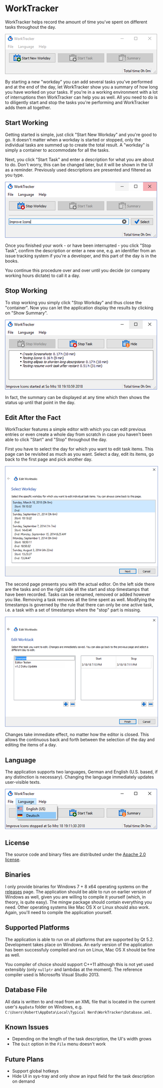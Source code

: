 WorkTracker
===========

WorkTracker helps record the amount of time you've spent on different tasks throughout the day. 

![Main UI](https://raw.githubusercontent.com/drunk-on-pain/WorkTracker/master/img/Main%20UI.png)

By starting a new "workday" you can add several tasks you've performed and at the end of the day, let WorkTracker show you a summary of how long you have worked on your tasks. If you're in a working environment with a lot of interruptions then WorkTracker can help you as well. All you need to do is to diligently start and stop the tasks you're performing and WorkTracker adds them all together.

## Start Working

Getting started is simple, just click "Start New Workday" and you're good to go. It doesn't matter when a workday is started or stopped, only the individual tasks are summed up to create the total result. A "workday" is simply a container to accommodate for all the tasks.

Next, you click "Start Task" and enter a description for what you are about to do. Don't worry, this can be changed later, but it will be shown in the UI as a reminder. Previously used descriptions are presented and filtered as you type.

![Start Task](https://raw.githubusercontent.com/drunk-on-pain/WorkTracker/master/img/Start%20Task.png)

Once you finished your work - or have been interrupted - you click "Stop Task", confirm the description or enter a new one, e.g. an identifier from an issue tracking system if you're a developer, and this part of the day is in the books.

You continue this procedure over and over until you decide (or company working hours dictate) to call it a day.

## Stop Working

To stop working you simply click "Stop Workday" and thus close the "container". Now you can let the application display the results by clicking on "Show Summary".

![Summary](https://raw.githubusercontent.com/drunk-on-pain/WorkTracker/master/img/Summary.png)

In fact, the summary can be displayed at any time which then shows the status up until that point in the day.

## Edit After the Fact

WorkTracker features a simple editor with which you can edit previous entries or even create a whole day from scratch in case you haven't been able to click "Start" and "Stop" throughout the day.

First you have to select the day for which you want to edit task items. This page can be revisited as much as you want. Select a day, edit its items, go back to the first page and pick another day.

![Edit-Day](https://raw.githubusercontent.com/drunk-on-pain/WorkTracker/master/img/Editor%20Page%201.png)

The second page presents you with the actual editor. On the left side there are the tasks and on the right side all the start and stop timestamps that have been recorded. Tasks can be renamed, removed or added however you like. Removing a task removes all the time spent as well. Modifying the timestamps is governed by the rule that there can only be one active task, i.e. a task with a set of timestamps where the "stop" part is missing.

![Edit-Tasks](https://raw.githubusercontent.com/drunk-on-pain/WorkTracker/master/img/Editor%20Page%202.png)

Changes take immediate effect, no matter how the editor is closed. This allows the continuous back and forth between the selection of the day and editing the items of a day.

## Language

The application supports two languages, German and English (U.S. based, if any distinction is necessary). Changing the language immediately updates user-visible texts.

![Language](https://raw.githubusercontent.com/drunk-on-pain/WorkTracker/master/img/Language.png)

## License

The source code and binary files are distributed under the [Apache 2.0 license](http://www.apache.org/licenses/LICENSE-2.0).

## Binaries

I only provide binaries for Windows 7 + 8 x64 operating systems on the [releases][] page. The application should be able to run on earlier version of Windows as well, given you are willing to compile it yourself (which, in theory, is quite easy). The mingw package should contain everything you need. Other operating systems like Mac OS X or Linux should also work. Again, you'll need to compile the application yourself.

## Supported Platforms

The application is able to run on all platforms that are supported by Qt 5.2. Development takes place on Windows. An early version of the application has been successfuly compiled and run on Linux, Mac OS X should be fine as well.

You compiler of choice should support C++11 although this is not yet used extensibly (only `nullptr` and lambdas at the moment). The reference compiler used is Microsofts Visual Studio 2013.

## Database File

All data is written to and read from an XML file that is located in the current user's `AppData` folder on Windows, e.g. `C:\Users\Robert\AppData\Local\Typical Nerd\WorkTracker\Database.xml`.

## Known Issues

*   Depending on the length of the task description, the UI's width grows
*   The `Quit` option in the `File` menu doesn't work

## Future Plans

*   Support global hotkeys
*   Hide UI in sys-tray and only show an input field for the task description on demand 

[releases]: https://github.com/drunk-on-pain/WorkTracker/releases
